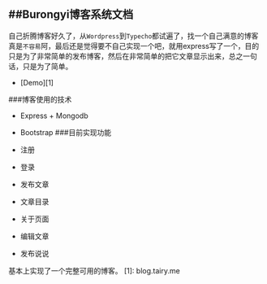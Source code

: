 ##Burongyi博客系统文档
---
自己折腾博客好久了，从`Wordpress`到`Typecho`都试遍了，找一个自己满意的博客真是`不容易`阿，最后还是觉得要不自己实现一个吧，就用express写了一个，目的只是为了非常简单的发布博客，然后在非常简单的把它文章显示出来，总之一句话，只是为了简单。

- [Demo][1]

###博客使用的技术

- Express + Mongodb
- Bootstrap
###目前实现功能

- 注册
- 登录
- 发布文章
- 文章目录
- 关于页面
- 编辑文章
- 发布说说

基本上实现了一个完整可用的博客。
  [1]: blog.tairy.me
